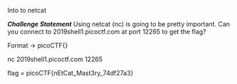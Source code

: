 Into to netcat


***Challenge Statement***
Using netcat (nc) is going to be pretty important. Can you connect to 2019shell1.picoctf.com at port 12265 to get the flag?

Format -> picoCTF{}


>>>>>>>>>>>>>>>>>>>>>>>>>>>>>
nc 2019shell1.picoctf.com 12265


>>>>>>>>>>>>>>>>>>>>>>>>>>>>>
flag = picoCTF{nEtCat_Mast3ry_74df27a3}

